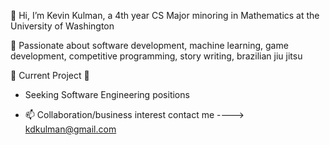 👋 Hi, I’m Kevin Kulman, a 4th year CS Major minoring in Mathematics at the University of Washington

👀 Passionate about software development, machine learning, game development, competitive programming, story writing, brazilian jiu jitsu

🌱 Current Project 🌱

   * Seeking Software Engineering positions

- 📫 Collaboration/business interest contact me  ----> kdkulman@gmail.com 

<!---
kdkulman/kdkulman is a ✨ special ✨ repository because its `README.md` (this file) appears on your GitHub profile.
You can click the Preview link to take a look at your changes.
--->
